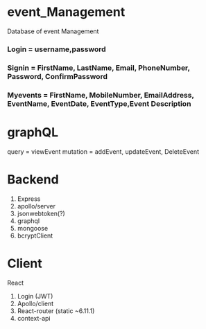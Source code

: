 # event_Management
Database of event Management
### Login = username,password
### Signin = FirstName, LastName, Email, PhoneNumber, Password, ConfirmPassword

### Myevents = FirstName, MobileNumber, EmailAddress, EventName, EventDate, EventType,Event Description

# graphQL
query = viewEvent
mutation  = addEvent, updateEvent, DeleteEvent

# Backend
1. Express
2. apollo/server
3. jsonwebtoken(?)
4. graphql
5. mongoose
6. bcryptClient

# Client 
React

1. Login (JWT)
2. Apollo/client
3. React-router (static ~6.11.1)
4. context-api